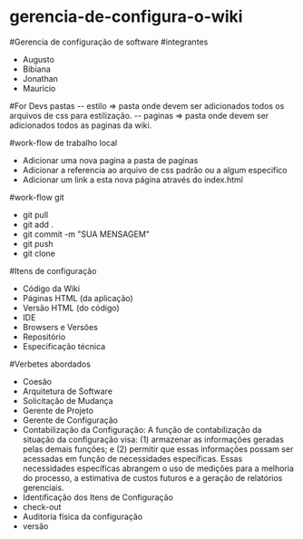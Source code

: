 # gerencia-de-configura-o-wiki
#Gerencia de configuração de software
#integrantes
- Augusto
- Bibiana
- Jonathan
- Mauricio

#For Devs
pastas
-- estilo => pasta onde devem ser adicionados todos os arquivos de css para estilização.
-- paginas => pasta onde devem ser adicionados todos as paginas da wiki.

#work-flow de trabalho local
- Adicionar uma nova pagina a pasta de paginas
- Adicionar a referencia ao arquivo de css padrão ou a algum especifico
- Adicionar um link a esta nova página através do index.html

#work-flow git
- git pull
- git add .
- git commit -m "SUA MENSAGEM"
- git push
- git clone

#Itens de configuração
- Código da Wiki
- Páginas HTML (da aplicação)
- Versão HTML (do código)
- IDE
- Browsers e Versões
- Repositório
- Especificação técnica

#Verbetes abordados
- Coesão
- Arquitetura de Software
- Solicitação de Mudança
- Gerente de Projeto
- Gerente de Configuração
- Contabilização da Configuração: A função de contabilização da situação da configuração visa: 
(1) armazenar as informações geradas pelas demais funções; e 
(2) permitir que essas informações possam ser acessadas em função de necessidades específicas. Essas
necessidades específicas abrangem o uso de medições para a melhoria do processo, a estimativa de custos 
futuros e a geração de relatórios gerenciais.
- Identificação dos Itens de Configuração
- check-out
- Auditoria física da configuração
- versão
